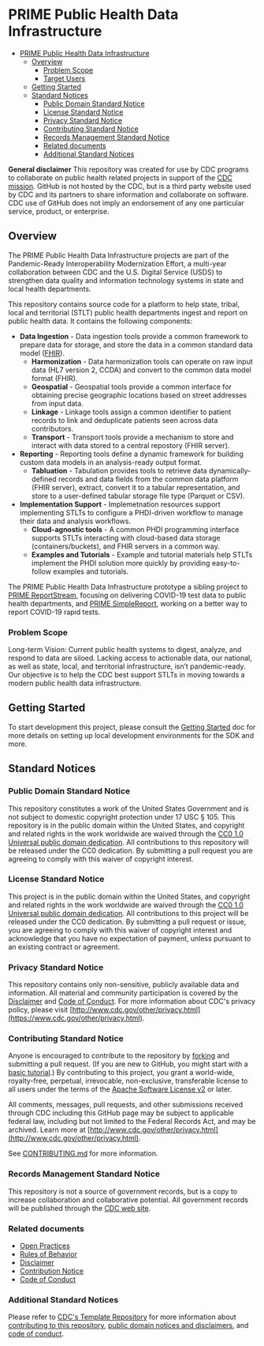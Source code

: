 # PRIME Public Health Data Infrastructure

- [PRIME Public Health Data Infrastructure](#prime-public-health-data-infrastructure)
  - [Overview](#overview)
    - [Problem Scope](#problem-scope)
    - [Target Users](#target-users)
  - [Getting Started](#getting-started)
  - [Standard Notices](#standard-notices)
    - [Public Domain Standard Notice](#public-domain-standard-notice)
    - [License Standard Notice](#license-standard-notice)
    - [Privacy Standard Notice](#privacy-standard-notice)
    - [Contributing Standard Notice](#contributing-standard-notice)
    - [Records Management Standard Notice](#records-management-standard-notice)
    - [Related documents](#related-documents)
    - [Additional Standard Notices](#additional-standard-notices)

**General disclaimer** This repository was created for use by CDC programs to collaborate on public health related projects in support of the [CDC mission](https://www.cdc.gov/about/organization/mission.htm). GitHub is not hosted by the CDC, but is a third party website used by CDC and its partners to share information and collaborate on software. CDC use of GitHub does not imply an endorsement of any one particular service, product, or enterprise.

## Overview

The PRIME Public Health Data Infrastructure projects are part of the Pandemic-Ready Interoperability Modernization Effort, a multi-year collaboration between CDC and the U.S. Digital Service (USDS) to strengthen data quality and information technology systems in state and local health departments.

This repository contains source code for a platform to help state, tribal, local and territorial (STLT) public health departments ingest and report on public health data.  It contains the following components:

- **Data Ingestion** - Data ingestion tools provide a common framework to prepare data for storage, and store the data in a common standard data model ([FHIR](https://hl7.org/FHIR/)). 
  - __Harmonization__ - Data harmonization tools can operate on raw input data (HL7 version 2, CCDA) and convert to the common data model format (FHIR).
  - __Geospatial__ - Geospatial tools provide a common interface for obtaining precise geographic locations based on street addresses from input data.
  - __Linkage__ - Linkage tools assign a common identifier to patient records to link and deduplicate patients seen across data contributors.
  - __Transport__ - Transport tools provide a mechanism to store and interact with data stored to a central repostory (FHIR server). 
- **Reporting** - Reporting tools define a dynamic framework for building custom data models in an analysis-ready output format.
  - __Tabluation__ - Tabulation provides tools to retrieve data dynamically-defined records and data fields from the common data platform (FHIR server), extract, convert it to a tabular representation, and store to a user-defined tabular storage file type (Parquet or CSV).
- **Implementation Support** - Implemetnation resources support implementing STLTs to configure a PHDI-driven workflow to manage their data and analysis workflows.
  - __Cloud-agnostic tools__ - A common PHDI programming interface supports STLTs interacting with cloud-based data storage (containers/buckets), and FHIR servers in a common way.
  - __Examples and Tutorials__ - Example and tutorial materials help STLTs implement the PHDI solution more quickly by providing easy-to-follow examples and tutorials.

The PRIME Public Health Data Infrastructure prototype a sibling project to [PRIME ReportStream](https://reportstream.cdc.gov), focusing on delivering COVID-19 test data to public health departments, and [PRIME SimpleReport](https://simplereport.gov), working on a better way to report COVID-19 rapid tests.

### Problem Scope

Long-term Vision: Current public health systems to digest, analyze, and respond to data are siloed. Lacking access to actionable data, our national, as well as state, local, and territorial infrastructure, isn’t pandemic-ready. Our objective is to help the CDC best support STLTs in moving towards a modern public health data infrastructure.

## Getting Started

To start development this project, please consult the [Getting Started](docs/getting_started.md) doc for more details on setting up local development environments for the SDK and more.

## Standard Notices

### Public Domain Standard Notice

This repository constitutes a work of the United States Government and is not
subject to domestic copyright protection under 17 USC § 105. This repository is in
the public domain within the United States, and copyright and related rights in
the work worldwide are waived through the [CC0 1.0 Universal public domain dedication](https://creativecommons.org/publicdomain/zero/1.0/).
All contributions to this repository will be released under the CC0 dedication. By
submitting a pull request you are agreeing to comply with this waiver of
copyright interest.

### License Standard Notice

This project is in the public domain within the United States, and copyright and
related rights in the work worldwide are waived through the [CC0 1.0 Universal public domain dedication](https://creativecommons.org/publicdomain/zero/1.0/).
All contributions to this project will be released under the CC0 dedication. By
submitting a pull request or issue, you are agreeing to comply with this waiver
of copyright interest and acknowledge that you have no expectation of payment,
unless pursuant to an existing contract or agreement.

### Privacy Standard Notice

This repository contains only non-sensitive, publicly available data and
information. All material and community participation is covered by the
[Disclaimer](https://github.com/CDCgov/template/blob/master/DISCLAIMER.md)
and [Code of Conduct](https://github.com/CDCgov/template/blob/master/code-of-conduct.md).
For more information about CDC's privacy policy, please visit [http://www.cdc.gov/other/privacy.html](https://www.cdc.gov/other/privacy.html).

### Contributing Standard Notice

Anyone is encouraged to contribute to the repository by [forking](https://help.github.com/articles/fork-a-repo)
and submitting a pull request. (If you are new to GitHub, you might start with a
[basic tutorial](https://help.github.com/articles/set-up-git).) By contributing
to this project, you grant a world-wide, royalty-free, perpetual, irrevocable,
non-exclusive, transferable license to all users under the terms of the
[Apache Software License v2](http://www.apache.org/licenses/LICENSE-2.0.html) or
later.

All comments, messages, pull requests, and other submissions received through
CDC including this GitHub page may be subject to applicable federal law, including but not limited to the Federal Records Act, and may be archived. Learn more at [http://www.cdc.gov/other/privacy.html](http://www.cdc.gov/other/privacy.html).

See [CONTRIBUTING.md](docs/CONTRIBUTING.md) for more information.

### Records Management Standard Notice

This repository is not a source of government records, but is a copy to increase
collaboration and collaborative potential. All government records will be
published through the [CDC web site](http://www.cdc.gov).

### Related documents

- [Open Practices](docs/open_practices.md)
- [Rules of Behavior](docs/rules_of_behavior.md)
- [Disclaimer](docs/DISCLAIMER.md)
- [Contribution Notice](docs/CONTRIBUTING.md)
- [Code of Conduct](docs/code-of-conduct.md)

### Additional Standard Notices

Please refer to [CDC's Template Repository](https://github.com/CDCgov/template)
for more information about [contributing to this repository](https://github.com/CDCgov/template/blob/master/CONTRIBUTING.md),
[public domain notices and disclaimers](https://github.com/CDCgov/template/blob/master/DISCLAIMER.md),
and [code of conduct](https://github.com/CDCgov/template/blob/master/code-of-conduct.md).
